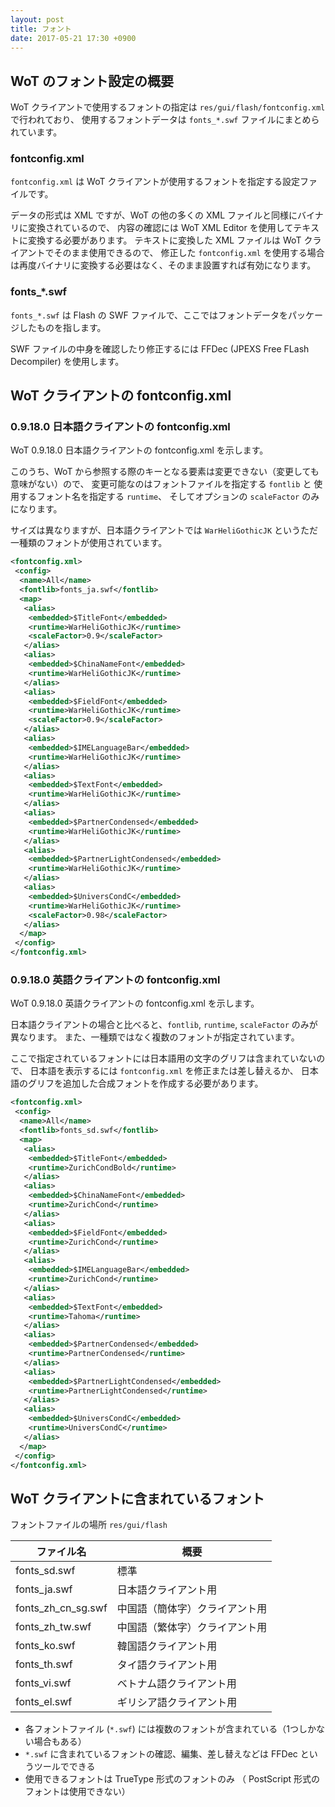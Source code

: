 ```yaml
---
layout: post
title: フォント
date: 2017-05-21 17:30 +0900
---
```


## WoT のフォント設定の概要

WoT クライアントで使用するフォントの指定は `res/gui/flash/fontconfig.xml` で行われており、
使用するフォントデータは `fonts_*.swf` ファイルにまとめられています。

### fontconfig.xml

`fontconfig.xml` は WoT クライアントが使用するフォントを指定する設定ファイルです。

データの形式は XML ですが、WoT の他の多くの XML ファイルと同様にバイナリに変換されているので、
内容の確認には WoT XML Editor を使用してテキストに変換する必要があります。
テキストに変換した XML ファイルは WoT クライアントでそのまま使用できるので、
修正した `fontconfig.xml` を使用する場合は再度バイナリに変換する必要はなく、そのまま設置すれば有効になります。

### fonts_*.swf

`fonts_*.swf` は Flash の SWF ファイルで、ここではフォントデータをパッケージしたものを指します。

SWF ファイルの中身を確認したり修正するには FFDec (JPEXS Free FLash Decompiler) を使用します。


## WoT クライアントの fontconfig.xml 

### 0.9.18.0 日本語クライアントの fontconfig.xml

WoT 0.9.18.0 日本語クライアントの fontconfig.xml を示します。

このうち、WoT から参照する際のキーとなる要素は変更できない（変更しても意味がない）ので、
変更可能なのはフォントファイルを指定する `fontlib` と
使用するフォント名を指定する `runtime`、
そしてオプションの `scaleFactor`
のみになります。

サイズは異なりますが、日本語クライアントでは `WarHeliGothicJK` というただ一種類のフォントが使用されています。

```xml
<fontconfig.xml>
 <config>
  <name>All</name>
  <fontlib>fonts_ja.swf</fontlib>
  <map>
   <alias>
    <embedded>$TitleFont</embedded>
    <runtime>WarHeliGothicJK</runtime>
    <scaleFactor>0.9</scaleFactor>
   </alias>
   <alias>
    <embedded>$ChinaNameFont</embedded>
    <runtime>WarHeliGothicJK</runtime>
   </alias>
   <alias>
    <embedded>$FieldFont</embedded>
    <runtime>WarHeliGothicJK</runtime>
    <scaleFactor>0.9</scaleFactor>
   </alias>
   <alias>
    <embedded>$IMELanguageBar</embedded>
    <runtime>WarHeliGothicJK</runtime>
   </alias>
   <alias>
    <embedded>$TextFont</embedded>
    <runtime>WarHeliGothicJK</runtime>
   </alias>
   <alias>
    <embedded>$PartnerCondensed</embedded>
    <runtime>WarHeliGothicJK</runtime>
   </alias>
   <alias>
    <embedded>$PartnerLightCondensed</embedded>
    <runtime>WarHeliGothicJK</runtime>
   </alias>
   <alias>
    <embedded>$UniversCondC</embedded>
    <runtime>WarHeliGothicJK</runtime>
    <scaleFactor>0.98</scaleFactor>
   </alias>
  </map>
 </config>
</fontconfig.xml>
```

### 0.9.18.0 英語クライアントの fontconfig.xml
WoT 0.9.18.0 英語クライアントの fontconfig.xml を示します。

日本語クライアントの場合と比べると、`fontlib`, `runtime`, `scaleFactor` のみが異なります。
また、一種類ではなく複数のフォントが指定されています。

ここで指定されているフォントには日本語用の文字のグリフは含まれていないので、
日本語を表示するには `fontconfig.xml` を修正または差し替えるか、
日本語のグリフを追加した合成フォントを作成する必要があります。

```xml
<fontconfig.xml>
 <config>
  <name>All</name>
  <fontlib>fonts_sd.swf</fontlib>
  <map>
   <alias>
    <embedded>$TitleFont</embedded>
    <runtime>ZurichCondBold</runtime>
   </alias>
   <alias>
    <embedded>$ChinaNameFont</embedded>
    <runtime>ZurichCond</runtime>
   </alias>
   <alias>
    <embedded>$FieldFont</embedded>
    <runtime>ZurichCond</runtime>
   </alias>
   <alias>
    <embedded>$IMELanguageBar</embedded>
    <runtime>ZurichCond</runtime>
   </alias>
   <alias>
    <embedded>$TextFont</embedded>
    <runtime>Tahoma</runtime>
   </alias>
   <alias>
    <embedded>$PartnerCondensed</embedded>
    <runtime>PartnerCondensed</runtime>
   </alias>
   <alias>
    <embedded>$PartnerLightCondensed</embedded>
    <runtime>PartnerLightCondensed</runtime>
   </alias>
   <alias>
    <embedded>$UniversCondC</embedded>
    <runtime>UniversCondC</runtime>
   </alias>
  </map>
 </config>
</fontconfig.xml>
```


## WoT クライアントに含まれているフォント

フォントファイルの場所 `res/gui/flash`


| ファイル名        | 概要  |
| ------------- | ---- |
| fonts_sd.swf  | 標準 |
| fonts_ja.swf  | 日本語クライアント用 |
| fonts_zh_cn_sg.swf  | 中国語（簡体字）クライアント用 |
| fonts_zh_tw.swf     | 中国語（繁体字）クライアント用 |
| fonts_ko.swf        | 韓国語クライアント用 |
| fonts_th.swf        | タイ語クライアント用 |
| fonts_vi.swf        | ベトナム語クライアント用 |
| fonts_el.swf        | ギリシア語クライアント用 |


+ 各フォントファイル (`*.swf`) には複数のフォントが含まれている（1つしかない場合もある）
+ `*.swf` に含まれているフォントの確認、編集、差し替えなどは FFDec というツールでできる
+ 使用できるフォントは TrueType 形式のフォントのみ （ PostScript 形式のフォントは使用できない）
